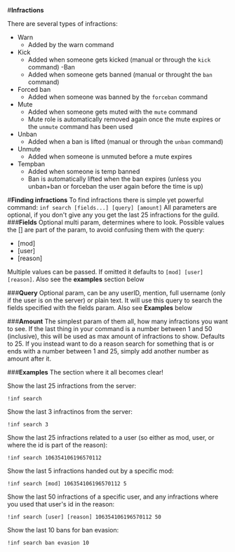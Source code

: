 #**Infractions**

There are several types of infractions:
- Warn
    - Added by the warn command
- Kick
    - Added when someone gets kicked (manual or through the ``kick`` command)
-Ban
    - Added when someone gets banned (manual or throught the ``ban`` command)
- Forced ban
    - Added when someone was banned by the ```forceban``` command
- Mute
    - Added when someone gets muted with the ``mute`` command
    - Mute role is automatically removed again once the mute expires or the ``unmute`` command has been used
- Unban
    - Added when a ban is lifted (manual or through the ``unban`` command)
- Unmute
    - Added when someone is unmuted before a mute expires
- Tempban
    - Added when someone is temp banned
    - Ban is automatically lifted when the ban expires (unless you unban+ban or forceban the user again before the time is up)
    
#**Finding infractions**
To find infractions there is simple yet powerful command: ``inf search [fields...] [query] [amount]``
All parameters are optional, if you don't give any you get the last 25 infractions for the guild.
###**Fields**
Optional multi param, determines where to look.
Possible values the [] are part of the param, to avoid confusing them with the query:
- [mod]
- [user]
- [reason]

Multiple values can be passed. If omitted it defaults to ``[mod] [user] [reason]``.
Also see the **examples** section below

###**Query**
Optional param, can be any userID, mention, full username (only if the user is on the server) or plain text.
It will use this query to search the fields specified with the fields param. Also see **Examples** below

###**Amount**
The simplest param of them all, how many infractions you want to see. If the last thing in your command is a number between 1 and 50 (inclusive), this will be used as max amount of infractions to show. Defaults to 25.
If you instead want to do a reason search for something that is or ends with a number between 1 and 25, simply add another number as amount after it.

###**Examples**
The section where it all becomes clear!

Show the last 25 infractions from the server:
```
!inf search
```

Show the last 3 infractinos from the server:
```
!inf search 3
```

Show the last 25 infractions related to a user (so either as mod, user, or where the id is part of the reason):
```
!inf search 106354106196570112
```

Show the last 5 infractions handed out by a specific mod:
```
!inf search [mod] 106354106196570112 5
```

Show the last 50 infractions of a specific user, and any infractions where you used that user's id in the reason:
```
!inf search [user] [reason] 106354106196570112 50
```

Show the last 10 bans for ban evasion:
```
!inf search ban evasion 10
```